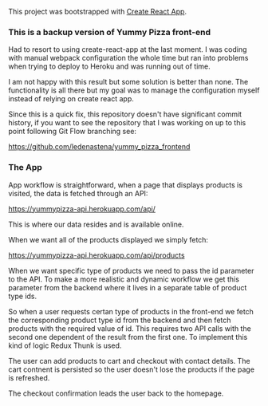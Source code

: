 This project was bootstrapped with [Create React App](https://github.com/facebook/create-react-app).

### This is a backup version of Yummy Pizza front-end

Had to resort to using create-react-app at the last moment.
I was coding with manual webpack configuration the whole time but ran into problems when trying
to deploy to Heroku and was running out of time.

I am not happy with this result but some solution is better than none.
The functionality is all there but my goal was to manage the configuration myself instead of relying on create react app.

Since this is a quick fix, this repository doesn't have significant commit history, if you want to see the repository that I was working on up to this point following Git Flow branching see: 

https://github.com/ledenastena/yummy_pizza_frontend

### The App

App workflow is straightforward, when a page that displays products is visited, the data is fetched through an API:

https://yummypizza-api.herokuapp.com/api/

This is where our data resides and is available online. 

When we want all of the products displayed we simply fetch:

https://yummypizza-api.herokuapp.com/api/products

When we want specific type of products we need to pass the id parameter to the API. To make a more realistic and dynamic workflow we get this parameter from the backend where it lives in a separate table of product type ids. 

So when a user requests certan type of products in the front-end we fetch the corresponding product type id from the backend and then fetch products with the required value of id. This requires two API calls with the second one dependent of the result from the first one. To implement this kind of logic Redux Thunk is used.

The user can add products to cart and checkout with contact details. The cart contnent is persisted so the user doesn't lose the products if the page is refreshed.

The checkout confirmation leads the user back to the homepage.